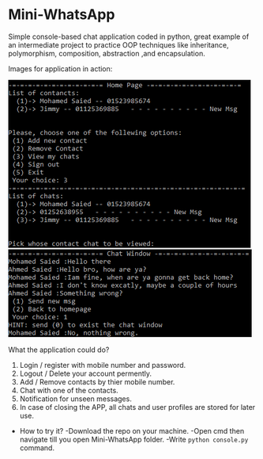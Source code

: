 # Mini-WhatsApp
Simple console-based chat  application coded in python, great example of an intermediate project to practice OOP techniques like inheritance, polymorphism, composition, abstraction ,and encapsulation.

Images for application in action:

![Image of HomePage](https://github.com/Phylake1337/Mini-WhatsApp/blob/master/Homepage.png)
![Image of Chat](https://github.com/Phylake1337/Mini-WhatsApp/blob/master/Chat.png)

What the application could do?
1. Login / register with mobile number and password.
2. Logout / Delete your account permently.
3. Add / Remove contacts by thier mobile number.
4. Chat with one of the contacts.
5. Notification  for unseen messages.
6. In case of closing the APP, all chats and user profiles are stored for later use.

- How to try it?
   -Download the repo on your machine.
   -Open cmd then navigate till you open Mini-WhatsApp folder.
   -Write ```python console.py``` command.
